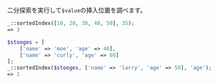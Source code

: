 二分探索を実行して`$value`の挿入位置を調べます。

```php
_::sortedIndex([10, 20, 30, 40, 50], 35);
=> 3

$stooges = [
    ['name' => 'moe', 'age' => 40],
    ['name' => 'curly', 'age' => 60]
];
_::sortedIndex($stooges, ['name' => 'larry', 'age' => 50], 'age');
=> 1
```
